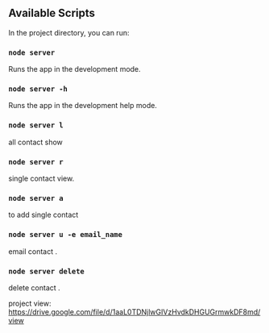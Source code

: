 ## Available Scripts

In the project directory, you can run:

### `node server`

Runs the app in the development mode.<br />

### `node server -h`

Runs the app in the development help mode.<br />

### `node server l`

all contact show<br />

### `node server r`

single contact view.<br />

### `node server a`

to add single contact<br />

### `node server u -e email_name`

email contact .<br />

### `node server delete`

delete contact .<br />

project view: https://drive.google.com/file/d/1aaL0TDNjlwGIVzHvdkDHGUGrmwkDF8md/view
